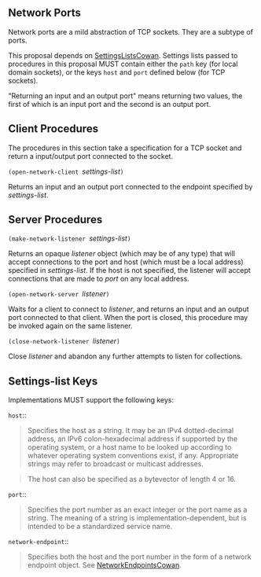 ## Network Ports

Network ports are a mild abstraction of TCP sockets. They are a subtype of ports.

This proposal depends on [SettingsListsCowan](SettingsListsCowan.md).  Settings lists passed to procedures in this proposal MUST contain either the `path` key (for local domain sockets), or the keys `host` and `port` defined below (for TCP sockets).

"Returning an input and an output port" means returning two values, the first of which is an input port and the second is an output port.


## Client Procedures

The procedures in this section take a specification for a TCP socket and return a input/output port connected to the socket.

`(open-network-client `*settings-list*`)`

Returns an input and an output port connected to the endpoint specified by *settings-list*.

## Server Procedures

`(make-network-listener `*settings-list*`)`

Returns an opaque *listener* object (which may be of any type) that will accept connections to the port and host (which must be a local address) specified in *settings-list*.  If the host is not specified, the listener will accept connections that are made to *port* on any local address.

`(open-network-server `*listener*`)`

Waits for a client to connect to *listener*, and returns an input and an output port connected to that client.  When the port is closed, this procedure may be invoked again on the same listener.

`(close-network-listener `*listener*`)`

Close *listener* and abandon any further attempts to listen for collections.

## Settings-list Keys

Implementations MUST support the following keys:

`host`::

> Specifies the host as a string.  It may be an IPv4 dotted-decimal address, an IPv6 colon-hexadecimal address if supported by the operating system, or a host name to be looked up according to whatever operating system conventions exist, if any.  Appropriate strings may refer to broadcast or multicast addresses.

> The host can also be specified as a bytevector of length 4 or 16.

`port`::

> Specifies the port number as an exact integer or the port name as a string.  The meaning of a string is implementation-dependent, but is intended to be a standardized service name.

`network-endpoint`::

> Specifies both the host and the port number in the form of a network endpoint object.  See [NetworkEndpointsCowan](NetworkEndpointsCowan.md).
